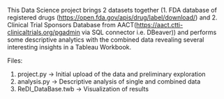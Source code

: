 This Data Science project brings 2 datasets together (1. FDA database of registered drugs (https://open.fda.gov/apis/drug/label/download/) and 2. Clinical Trial Sponsors Database from AACT(https://aact.ctti-clinicaltrials.org/pgadmin via SQL connector i.e. DBeaver)) and performs some descriptive analytics with the combined data revealing several interesting insights in a Tableau Workbook.

Files:

1.  project.py -> Initial upload of the data and preliminary exploration
2.  analysis.py -> Descriptive analysis of single and combined data
3.  ReDI_DataBase.twb -> Visualization of results
